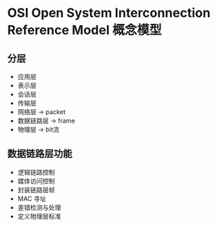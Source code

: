 # OSI Open System Interconnection Reference Model 概念模型

## 分层

- 应用层
- 表示层
- 会话层
- 传输层
- 网络层 -> packet
- 数据链路层 -> frame
- 物理层 -> bit流

## 数据链路层功能

- 逻辑链路控制
- 媒体访问控制
- 封装链路层帧
- MAC 寻址
- 差错检测与处理
- 定义物理层标准
